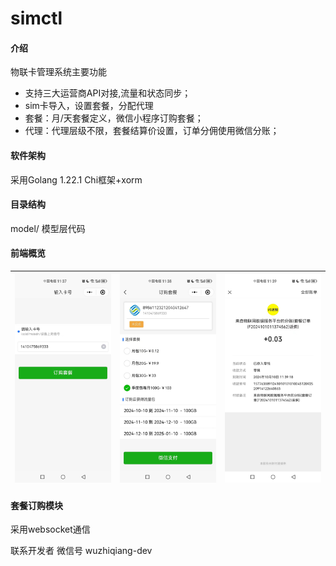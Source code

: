 # simctl

#### 介绍
物联卡管理系统主要功能
- 支持三大运营商API对接,流量和状态同步；
- sim卡导入，设置套餐，分配代理
- 套餐：月/天套餐定义，微信小程序订购套餐；
- 代理：代理层级不限，套餐结算价设置，订单分佣使用微信分账；

#### 软件架构
采用Golang 1.22.1  Chi框架+xorm

#### 目录结构
model/ 模型层代码

#### 前端概览
| ![输入图片说明](doc/image/1.jpg) | ![输入图片说明](doc/image/2.jpg) | ![输入图片说明](doc/image/3.jpg) |
|----|----|----|

#### 套餐订购模块

采用websocket通信


联系开发者 微信号 wuzhiqiang-dev


